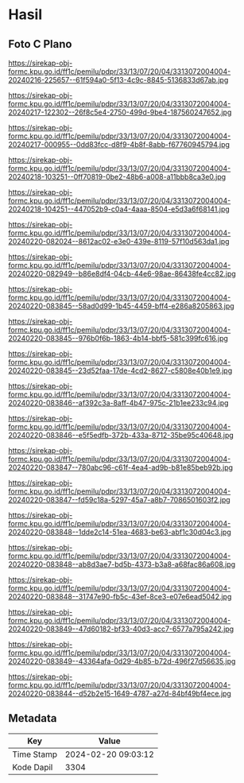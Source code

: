 # Hasil

## Foto C Plano

https://sirekap-obj-formc.kpu.go.id/ff1c/pemilu/pdpr/33/13/07/20/04/3313072004004-20240216-225657--61f594a0-5f13-4c9c-8845-5136833d67ab.jpg

https://sirekap-obj-formc.kpu.go.id/ff1c/pemilu/pdpr/33/13/07/20/04/3313072004004-20240217-122302--26f8c5e4-2750-499d-9be4-187560247652.jpg

https://sirekap-obj-formc.kpu.go.id/ff1c/pemilu/pdpr/33/13/07/20/04/3313072004004-20240217-000955--0dd83fcc-d8f9-4b8f-8abb-f67760945794.jpg

https://sirekap-obj-formc.kpu.go.id/ff1c/pemilu/pdpr/33/13/07/20/04/3313072004004-20240218-103251--0ff70819-0be2-48b6-a008-a11bbb8ca3e0.jpg

https://sirekap-obj-formc.kpu.go.id/ff1c/pemilu/pdpr/33/13/07/20/04/3313072004004-20240218-104251--447052b9-c0a4-4aaa-8504-e5d3a6f68141.jpg

https://sirekap-obj-formc.kpu.go.id/ff1c/pemilu/pdpr/33/13/07/20/04/3313072004004-20240220-082024--8612ac02-e3e0-439e-8119-57f10d563da1.jpg

https://sirekap-obj-formc.kpu.go.id/ff1c/pemilu/pdpr/33/13/07/20/04/3313072004004-20240220-082949--b86e8df4-04cb-44e6-98ae-86438fe4cc82.jpg

https://sirekap-obj-formc.kpu.go.id/ff1c/pemilu/pdpr/33/13/07/20/04/3313072004004-20240220-083845--58ad0d99-1b45-4459-bff4-e286a8205863.jpg

https://sirekap-obj-formc.kpu.go.id/ff1c/pemilu/pdpr/33/13/07/20/04/3313072004004-20240220-083845--976b0f6b-1863-4b14-bbf5-581c399fc616.jpg

https://sirekap-obj-formc.kpu.go.id/ff1c/pemilu/pdpr/33/13/07/20/04/3313072004004-20240220-083845--23d52faa-17de-4cd2-8627-c5808e40b1e9.jpg

https://sirekap-obj-formc.kpu.go.id/ff1c/pemilu/pdpr/33/13/07/20/04/3313072004004-20240220-083846--af392c3a-8aff-4b47-975c-21b1ee233c94.jpg

https://sirekap-obj-formc.kpu.go.id/ff1c/pemilu/pdpr/33/13/07/20/04/3313072004004-20240220-083846--e5f5edfb-372b-433a-8712-35be95c40648.jpg

https://sirekap-obj-formc.kpu.go.id/ff1c/pemilu/pdpr/33/13/07/20/04/3313072004004-20240220-083847--780abc96-c61f-4ea4-ad9b-b81e85beb92b.jpg

https://sirekap-obj-formc.kpu.go.id/ff1c/pemilu/pdpr/33/13/07/20/04/3313072004004-20240220-083847--fd59c18a-5297-45a7-a8b7-7086501603f2.jpg

https://sirekap-obj-formc.kpu.go.id/ff1c/pemilu/pdpr/33/13/07/20/04/3313072004004-20240220-083848--1dde2c14-51ea-4683-be63-abf1c30d04c3.jpg

https://sirekap-obj-formc.kpu.go.id/ff1c/pemilu/pdpr/33/13/07/20/04/3313072004004-20240220-083848--ab8d3ae7-bd5b-4373-b3a8-a68fac86a608.jpg

https://sirekap-obj-formc.kpu.go.id/ff1c/pemilu/pdpr/33/13/07/20/04/3313072004004-20240220-083848--31747e90-fb5c-43ef-8ce3-e07e6ead5042.jpg

https://sirekap-obj-formc.kpu.go.id/ff1c/pemilu/pdpr/33/13/07/20/04/3313072004004-20240220-083849--47d60182-bf33-40d3-acc7-6577a795a242.jpg

https://sirekap-obj-formc.kpu.go.id/ff1c/pemilu/pdpr/33/13/07/20/04/3313072004004-20240220-083849--43364afa-0d29-4b85-b72d-496f27d56635.jpg

https://sirekap-obj-formc.kpu.go.id/ff1c/pemilu/pdpr/33/13/07/20/04/3313072004004-20240220-083844--d52b2e15-1649-4787-a27d-84bf49bf4ece.jpg


## Metadata

| Key        | Value               |
| ---------- | ------------------- |
| Time Stamp | 2024-02-20 09:03:12 |
| Kode Dapil | 3304                |



